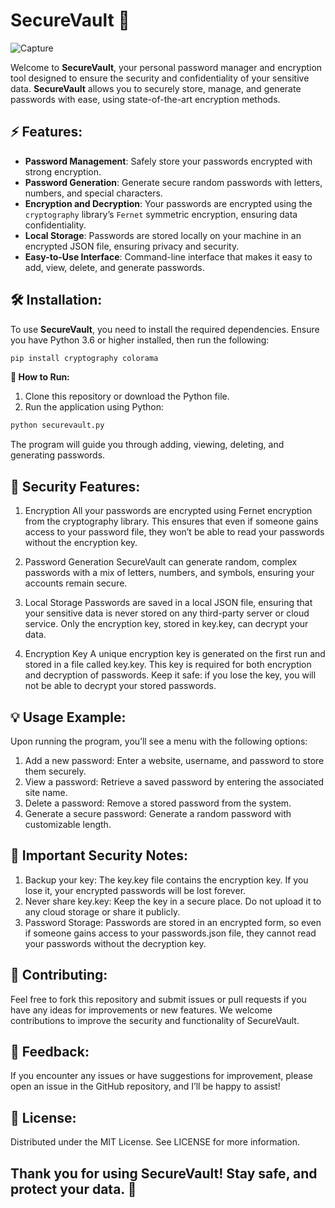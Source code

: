 # SecureVault 🔐
![Capture](https://github.com/user-attachments/assets/0e8ef34f-3f35-41aa-8c06-985b77d0f3e7)




Welcome to **SecureVault**, your personal password manager and encryption tool designed to ensure the security and confidentiality of your sensitive data. **SecureVault** allows you to securely store, manage, and generate passwords with ease, using state-of-the-art encryption methods.

## ⚡ Features:
- **Password Management**: Safely store your passwords encrypted with strong encryption.
- **Password Generation**: Generate secure random passwords with letters, numbers, and special characters.
- **Encryption and Decryption**: Your passwords are encrypted using the `cryptography` library’s `Fernet` symmetric encryption, ensuring data confidentiality.
- **Local Storage**: Passwords are stored locally on your machine in an encrypted JSON file, ensuring privacy and security.
- **Easy-to-Use Interface**: Command-line interface that makes it easy to add, view, delete, and generate passwords.

## 🛠 Installation:

To use **SecureVault**, you need to install the required dependencies. Ensure you have Python 3.6 or higher installed, then run the following:

```bash
pip install cryptography colorama
```
**🚀 How to Run:**

1. Clone this repository or download the Python file.
2. Run the application using Python:
```bash
python securevault.py
```
The program will guide you through adding, viewing, deleting, and generating passwords.

## 🔐 Security Features:

1. Encryption
All your passwords are encrypted using Fernet encryption from the cryptography library. This ensures that even if someone gains access to your password file, they won’t be able to read your passwords without the encryption key.

2. Password Generation
SecureVault can generate random, complex passwords with a mix of letters, numbers, and symbols, ensuring your accounts remain secure.

3. Local Storage
Passwords are saved in a local JSON file, ensuring that your sensitive data is never stored on any third-party server or cloud service. Only the encryption key, stored in key.key, can decrypt your data.

4. Encryption Key
A unique encryption key is generated on the first run and stored in a file called key.key. This key is required for both encryption and decryption of passwords. Keep it safe: if you lose the key, you will not be able to decrypt your stored passwords.

## 💡 Usage Example:

Upon running the program, you’ll see a menu with the following options:

1. Add a new password: Enter a website, username, and password to store them securely.
2. View a password: Retrieve a saved password by entering the associated site name.
3. Delete a password: Remove a stored password from the system.
4. Generate a secure password: Generate a random password with customizable length.

## 🔑 Important Security Notes:

1. Backup your key: The key.key file contains the encryption key. If you lose it, your encrypted passwords will be lost forever.
2. Never share key.key: Keep the key in a secure place. Do not upload it to any cloud storage or share it publicly.
3. Password Storage: Passwords are stored in an encrypted form, so even if someone gains access to your passwords.json file, they cannot read your passwords without the decryption key.

## 🤝 Contributing:

Feel free to fork this repository and submit issues or pull requests if you have any ideas for improvements or new features. We welcome contributions to improve the security and functionality of SecureVault.

## 💬 Feedback:

If you encounter any issues or have suggestions for improvement, please open an issue in the GitHub repository, and I’ll be happy to assist!

## 📄 License:

Distributed under the MIT License. See LICENSE for more information.

## Thank you for using SecureVault! Stay safe, and protect your data. 🔐
